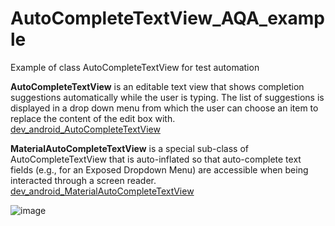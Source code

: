 # AutoCompleteTextView_AQA_example
Example of class AutoCompleteTextView for test automation

**AutoCompleteTextView** is an editable text view that shows completion suggestions automatically while the user is typing. The list of suggestions is displayed in a drop down menu from which the user can choose an item to replace the content of the edit box with. [dev_android_AutoCompleteTextView](https://developer.android.com/reference/android/widget/AutoCompleteTextView)

**MaterialAutoCompleteTextView** is a special sub-class of AutoCompleteTextView that is auto-inflated so that auto-complete text fields (e.g., for an Exposed Dropdown Menu) are accessible when being interacted through a screen reader. [dev_android_MaterialAutoCompleteTextView](https://developer.android.com/reference/com/google/android/material/textfield/MaterialAutoCompleteTextView)

![image](https://github.com/user-attachments/assets/4a34b482-285c-464b-8004-14d35fc389d1)

